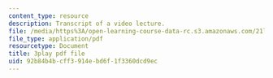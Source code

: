 ```yaml
---
content_type: resource
description: Transcript of a video lecture.
file: /media/https%3A/open-learning-course-data-rc.s3.amazonaws.com/21l-011-the-film-experience-fall-2013/92b84b4bcff3914ebd6f1f3360dcd9ec_ilM34q8F6rY.pdf
file_type: application/pdf
resourcetype: Document
title: 3play pdf file
uid: 92b84b4b-cff3-914e-bd6f-1f3360dcd9ec
---
```

